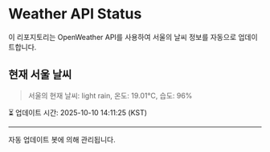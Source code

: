 
# Weather API Status

이 리포지토리는 OpenWeather API를 사용하여 서울의 날씨 정보를 자동으로 업데이트합니다.

## 현재 서울 날씨
> 서울의 현재 날씨: light rain, 온도: 19.01°C, 습도: 96%

⏳ 업데이트 시간: 2025-10-10 14:11:25 (KST)

---
자동 업데이트 봇에 의해 관리됩니다.
